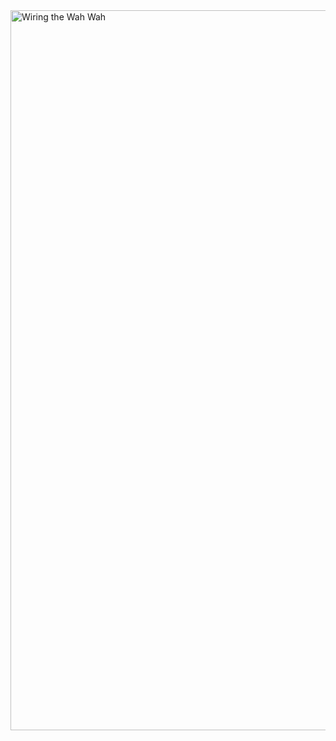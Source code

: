 <img width="1152" alt="Wiring the Wah Wah" src="https://github.com/user-attachments/assets/abc57c9f-af1c-4bea-b874-42e7b14f6513" />
